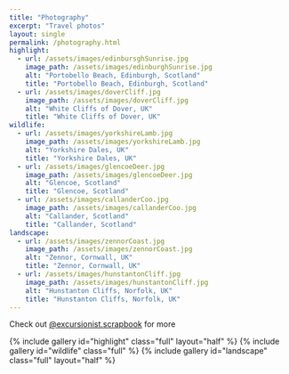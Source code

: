 ```yaml
---
title: "Photography"
excerpt: "Travel photos"
layout: single
permalink: /photography.html
highlight:
  - url: /assets/images/edinbursghSunrise.jpg
    image_path: /assets/images/edinburghSunrise.jpg
    alt: "Portobello Beach, Edinburgh, Scotland"
    title: "Portobello Beach, Edinburgh, Scotland"
  - url: /assets/images/doverCliff.jpg
    image_path: /assets/images/doverCliff.jpg
    alt: "White Cliffs of Dover, UK"
    title: "White Cliffs of Dover, UK"
wildlife:
  - url: /assets/images/yorkshireLamb.jpg
    image_path: /assets/images/yorkshireLamb.jpg
    alt: "Yorkshire Dales, UK"
    title: "Yorkshire Dales, UK"
  - url: /assets/images/glencoeDeer.jpg
    image_path: /assets/images/glencoeDeer.jpg
    alt: "Glencoe, Scotland"
    title: "Glencoe, Scotland"
  - url: /assets/images/callanderCoo.jpg
    image_path: /assets/images/callanderCoo.jpg
    alt: "Callander, Scotland"
    title: "Callander, Scotland"
landscape:
  - url: /assets/images/zennorCoast.jpg
    image_path: /assets/images/zennorCoast.jpg
    alt: "Zennor, Cornwall, UK"
    title: "Zennor, Cornwall, UK"
  - url: /assets/images/hunstantonCliff.jpg
    image_path: /assets/images/hunstantonCliff.jpg
    alt: "Hunstanton Cliffs, Norfolk, UK"
    title: "Hunstanton Cliffs, Norfolk, UK"
---
```


Check out [@excursionist.scrapbook](https://www.instagram.com/excursionist.scrapbook) for more

{% include gallery id="highlight" class="full" layout="half" %}
{% include gallery id="wildlife" class="full" %}
{% include gallery id="landscape" class="full" layout="half" %}
